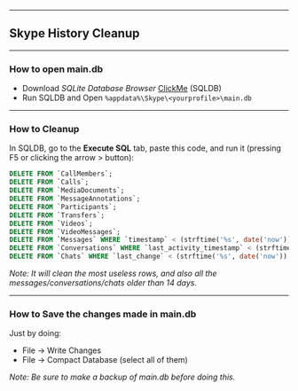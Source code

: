 
---
## Skype History Cleanup

---
### How to open main.db
* Download *SQLite Database Browser* [ClickMe](http://sqlitebrowser.org/) (SQLDB)
* Run SQLDB and Open `%appdata%\Skype\<yourprofile>\main.db`

---
### How to Cleanup
In SQLDB, go to the **Execute SQL** tab, paste this code, and run it (pressing F5 or clicking the arrow &gt; button):

```sql
DELETE FROM `CallMembers`;
DELETE FROM `Calls`;
DELETE FROM `MediaDocuments`;
DELETE FROM `MessageAnnotations`;
DELETE FROM `Participants`;
DELETE FROM `Transfers`;
DELETE FROM `Videos`;
DELETE FROM `VideoMessages`;
DELETE FROM `Messages` WHERE `timestamp` < (strftime('%s', date('now')) - (60*60*24*15));
DELETE FROM `Conversations` WHERE `last_activity_timestamp` < (strftime('%s', date('now')) - (60*60*24*15)) OR `last_activity_timestamp` is NULL;
DELETE FROM `Chats` WHERE `last_change` < (strftime('%s', date('now')) - (60*60*24*15));
```

_Note: It will clean the most useless rows, and also all the messages/conversations/chats older than 14 days._

---
### How to Save the changes made in main.db
Just by doing:

* File -> Write Changes
* File -> Compact Database (select all of them)

_Note: Be sure to make a backup of main.db before doing this._
